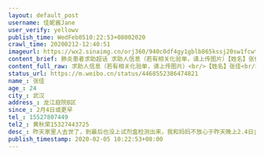 ```yaml
---
layout: default_post
username: 佳妮酱Jane
user_verify: yellowv
publish_time: WedFeb0510:22:53+08002020
crawl_time: 20200212-12:40:51
imageurl: https://wx2.sinaimg.cn/orj360/940c0df4gy1gblb865kssj20sw1fcwt3.jpg,https://wx1.sinaimg.cn/orj360/940c0df4gy1gblb86pullj20il0x3gqt.jpg,https://wx3.sinaimg.cn/orj360/940c0df4gy1gblb8724a7j20px1a2k2m.jpg,https://wx4.sinaimg.cn/orj360/940c0df4gy1gblb85oa1dj20nc15hdri.jpg
content_brief: 肺炎患者求助超话 求助人信息（若有相关化验单，请上传图片）【姓名】张佳【年龄】24【所在城市】武汉【所在小区、社区】龙江庭院B区【患病时间】2月4日或更早【联系方式】15527807449【其他紧急联系人】黄秋荣 15327443725【病情描述】 昨天家里人去世了，到最后也没上试剂盒检测出来，我 ...全文
content_full_raw: 求助人信息（若有相关化验单，请上传图片）<br/>【姓名】张佳<br/>【年龄】24<br/>【所在城市】武汉<br/>【所在小区、社区】龙江庭院B区<br/>【患病时间】2月4日或更早<br/>【联系方式】15527807449<br/>【其他紧急联系人】黄秋荣15327443725<br/>【病情描述】昨天家里人去世了，到最后也没上试剂盒检测出来，我和妈妈不放心于昨天晚上2.4日去汉阳医院抽血CT检查，我妈妈结果都是好的，我CT显示有感染，想在汉阳医院做试剂盒检测，说是要社区上报，这几天求了社区无数次每次都说会上报，爸爸直到最后也没等来，我现在害怕我也倒下，家里就只剩妈妈了，我更害怕居家隔离传染给我妈妈，求求大家帮帮我！我目前只能每天去医院打针在家吃药
status_url: https://m.weibo.cn/status/4468552386474821
name_: 张佳
age_: 24
city_: 武汉
address_: 龙江庭院B区
since_: 2月4日或更早
tel_: 15527807449
tel2_: 黄秋荣15327443725
desc_: 昨天家里人去世了，到最后也没上试剂盒检测出来，我和妈妈不放心于昨天晚上2.4日去汉阳医院抽血CT检查，我妈妈结果都是好的，我CT显示有感染，想在汉阳医院做试剂盒检测，说是要社区上报，这几天求了社区无数次每次都说会上报，爸爸直到最后也没等来，我现在害怕我也倒下，家里就只剩妈妈了，我更害怕居家隔离传染给我妈妈，求求大家帮帮我！我目前只能每天去医院打针在家吃药
publish_timestamp: 2020-02-05 10:22:53+08:00
---
```

